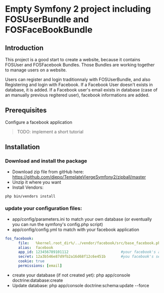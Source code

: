 Empty Symfony 2 project including FOSUserBundle and FOSFaceBookBundle
=====================================================================

## Introduction
This project is a good start to create a website, because it contains FOSUser and FOSFacebook Bundles.
Those Bundles are working together to manage users on a website.

Users can register and login traditionnaly with FOSUserBundle, and also Registering and login with Facebook.
If a Facebook User doesn't exists in database, it is added.
If a Facebook user's email exists in database (case of an manually previous regitered user), facebook informations are added.

## Prerequisites
Configure a facebook application
> TODO: implement a short tutorial

## Installation
### Download and install the package
* Download zip file from gitHub here: https://github.com/djepo/TemplateViergeSymfony2/zipball/master
* Unzip it where you want
* Install Vendors:
```
php bin/vendors install
```

### update your configuration files:
* app/config/parameters.ini to match your own database (or eventually you can run the symfony's config.php script)
* app/config/config.yml to match with your facebook application
``` yaml
fos_facebook:
      file:   %kernel.root_dir%/../vendor/facebook/src/base_facebook.php
      alias:  facebook
      app_id: 123456789101112                        #your facebook's app id here
      secret: 12a3b546e87d9fb2a16d68f12c6e451b       #you facebook's secret here
      cookie: true
      permissions: [email]
```

* create your database (if not created yet): php app/console doctrine:database:create
* Update database: php app/console doctrine:schema:update --force